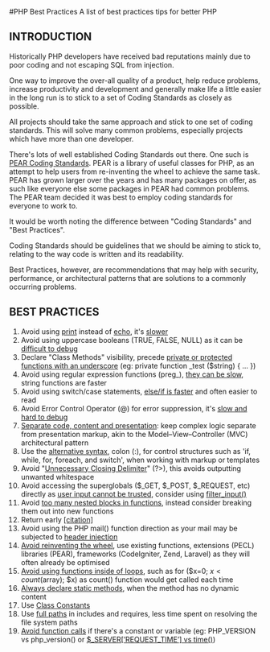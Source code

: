 #PHP Best Practices
A list of best practices tips for better PHP

## INTRODUCTION

Historically PHP developers have received bad reputations mainly due to poor coding and not escaping SQL from injection.

One way to improve the over-all quality of a product, help reduce problems, increase productivity and development and generally make life a little easier in the long run is to stick to a set of Coding Standards as closely as possible.

All projects should take the same approach and stick to one set of coding standards. This will solve many common problems, especially projects which have more than one developer.

There's lots of well established Coding Standards out there. One such is [PEAR Coding Standards](http://pear.php.net/manual/en/standards.php). PEAR is a library of useful classes for PHP, as an attempt to help users from re-inventing the wheel to achieve the same task. PEAR has grown larger over the years and has many packages on offer, as such like everyone else some packages in PEAR had common problems. The PEAR team decided it was best to employ coding standards for everyone to work to.

It would be worth noting the difference between "Coding Standards" and "Best Practices".

Coding Standards should be guidelines that we should be aiming to stick to, relating to the way code is written and its readability.

Best Practices, however, are recommendations that may help with security, performance, or architectural patterns that are solutions to a commonly occurring problems.

## BEST PRACTICES

1. Avoid using [print](http://www.php.net/print) instead of [echo](http://www.php.net/echo), it's [slower](http://www.phpbench.com/)
2. Avoid using uppercase booleans (TRUE, FALSE, NULL) as it can be [difficult to debug](http://3v4l.org/4Ze6h)
3. Declare "Class Methods" visibility, precede [private or protected functions with an underscore](http://framework.zend.com/manual/1.12/en/coding-standard.naming-conventions.html) (eg: private function _test ($string) { ... })
4. Avoid using regular expression functions (preg_), [they can be slow](http://talks.php.net/show/php-best-practices/36), string functions are faster
5. Avoid using switch/case statements, [else/if is faster](http://wayback.archive.org/web/20100706232020/http://www.php.lt/benchmark/phpbench.php) and often easier to read
6. Avoid Error Control Operator (@) for error suppression, it's [slow and hard to debug](http://michelf.com/weblog/2005/bad-uses-of-the-at-operator/)
7. [Separate code, content and presentation](http://wayback.archive.org/web/20090209025333/http://www.ibm.com/developerworks/library/wa-phprock1/index.html): keep complex logic separate from presentation markup, akin to the Model–View–Controller (MVC) architectural pattern
8. Use the [alternative syntax](http://php.net/manual/en/control-structures.alternative-syntax.php), colon (:), for control structures such as 'if, while, for, foreach, and switch', when working with markup or templates
9. Avoid "[Unnecessary Closing Delimiter](https://blogs.oracle.com/netbeansphp/entry/improve_your_code_with_new)" (?>), this avoids outputting unwanted whitespace
10. Avoid accessing the superglobals ($_GET, $_POST, $_REQUEST, etc) directly as [user input cannot be trusted](http://talks.php.net/show/php-best-practices/19), consider using [filter_input()](http://www.php.net/filter_input)
11. Avoid [too many nested blocks in functions](http://phpmd.org/rules/codesize.html), instead consider breaking them out into new functions
12. Return early [[citation]](https://gist.github.com/jpswade/624074588ec55efd7537)
13. Avoid using the PHP mail() function direction as your mail may be subjected to [header injection](http://www.php.net/manual/en/function.mail.php#56788)
14. [Avoid reinventing the wheel](http://talks.php.net/show/php-best-practices/6), use existing functions, extensions (PECL) libraries (PEAR), frameworks (CodeIgniter, Zend, Laravel) as they will often already be optimised
15. [Avoid using functions inside of loops](http://wayback.archive.org/web/20100706232020/http://www.php.lt/benchmark/phpbench.php), such as for ($x=0; $x < count($array); $x) as count() function would get called each time
16. [Always declare static methods](http://www.ilia.ws/files/zend_performance.pdf), when the method has no dynamic content
17. Use [Class Constants](http://www.ilia.ws/files/zend_performance.pdf)
18. Use [full paths](http://wayback.archive.org/web/20100201223601/http://t3.dotgnu.info/blog/php/include_once-mostly-harmless.html) in includes and requires, less time spent on resolving the file system paths
19. [Avoid function calls](http://www.ilia.ws/files/zend_performance.pdf) if there's a constant or variable (eg: PHP_VERSION vs php_version() or [$_SERVER[’REQUEST_TIME’] vs time()](http://www.php.net/time))